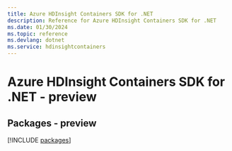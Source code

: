 ```yaml
---
title: Azure HDInsight Containers SDK for .NET
description: Reference for Azure HDInsight Containers SDK for .NET
ms.date: 01/30/2024
ms.topic: reference
ms.devlang: dotnet
ms.service: hdinsightcontainers
---
```

# Azure HDInsight Containers SDK for .NET - preview
## Packages - preview
[!INCLUDE [packages](hdinsight-containers-index.md)]